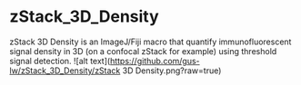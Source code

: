 # zStack_3D_Density
zStack 3D Density is an ImageJ/Fiji macro that quantify immunofluorescent signal density in 3D (on a confocal zStack for example) using threshold signal detection.
![alt text](https://github.com/gus-lw/zStack_3D_Density/zStack 3D Density.png?raw=true)
